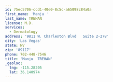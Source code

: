```yaml
---
id: 75ec5706-ccd1-40e0-8c5c-a65098c84a0a
first_name: 'Manju '
last_name: TREHAN
license: M.D.
services:
  - Dermatology
address: '9811 W. Charleston Blvd   Suite 2-278'
city: 'Las Vegas'
state: NV
zip: '89117'
phone: 702-448-7546
title: 'Manju  TREHAN'
_geoloc:
  lng: -115.28205
  lat: 36.140974
---
```

